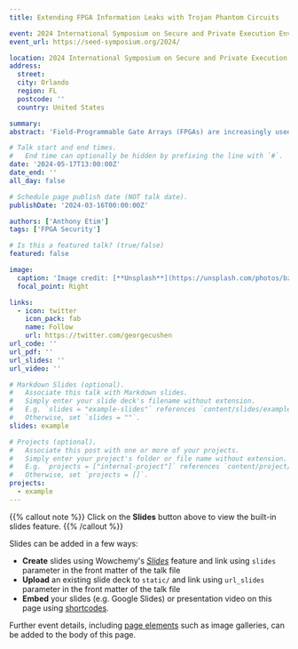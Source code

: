 ```yaml
---
title: Extending FPGA Information Leaks with Trojan Phantom Circuits

event: 2024 International Symposium on Secure and Private Execution Environment Design (SEED 2024)
event_url: https://seed-symposium.org/2024/

location: 2024 International Symposium on Secure and Private Execution Environment Design (SEED 2024)
address:
  street: 
  city: Orlando
  region: FL
  postcode: ''
  country: United States

summary: 
abstract: 'Field-Programmable Gate Arrays (FPGAs) are increasingly used in data centers and in cloud computing for acceleration of various applications. However, cloud-based FPGAs could be programmed with malicious circuits to leak information. For example, existing work has shown that long-wire crosstalk can be abused to leak information in cloud-based FPGAs. However, long-wire crosstalk is limited to very small spatial distances where the receiver needs to be located next to the transmitter or victim. This work shows how long-wire crosstalk can be extended to cross-FPGA information leakage with a novel Trojan phantom circuit. The phantom circuit is a self-contained circuit, isolated from other FPGA logic using a Ring Oscillator (RO) as a clock source. It uses crosstalk to spy on information and then amplifies the range of information leakage by triggering RO stressors for cross-FPGA information transmission with accuracy above 90%. In addition to demonstrating a new security threat, this work also presents the first set of active monitoring and defense mechanisms for protection from cross-FPGA information leakage.'

# Talk start and end times.
#   End time can optionally be hidden by prefixing the line with `#`.
date: '2024-05-17T13:00:00Z'
date_end: ''
all_day: false

# Schedule page publish date (NOT talk date).
publishDate: '2024-03-16T00:00:00Z'

authors: ['Anthony Etim']
tags: ['FPGA Security']

# Is this a featured talk? (true/false)
featured: false

image:
  caption: 'Image credit: [**Unsplash**](https://unsplash.com/photos/bzdhc5b3Bxs)'
  focal_point: Right

links:
  - icon: twitter
    icon_pack: fab
    name: Follow
    url: https://twitter.com/georgecushen
url_code: ''
url_pdf: ''
url_slides: ''
url_video: ''

# Markdown Slides (optional).
#   Associate this talk with Markdown slides.
#   Simply enter your slide deck's filename without extension.
#   E.g. `slides = "example-slides"` references `content/slides/example-slides.md`.
#   Otherwise, set `slides = ""`.
slides: example

# Projects (optional).
#   Associate this post with one or more of your projects.
#   Simply enter your project's folder or file name without extension.
#   E.g. `projects = ["internal-project"]` references `content/project/deep-learning/index.md`.
#   Otherwise, set `projects = []`.
projects:
  - example
---
```


{{% callout note %}}
Click on the **Slides** button above to view the built-in slides feature.
{{% /callout %}}

Slides can be added in a few ways:

- **Create** slides using Wowchemy's [_Slides_](https://wowchemy.com/docs/managing-content/#create-slides) feature and link using `slides` parameter in the front matter of the talk file
- **Upload** an existing slide deck to `static/` and link using `url_slides` parameter in the front matter of the talk file
- **Embed** your slides (e.g. Google Slides) or presentation video on this page using [shortcodes](https://wowchemy.com/docs/writing-markdown-latex/).

Further event details, including [page elements](https://wowchemy.com/docs/writing-markdown-latex/) such as image galleries, can be added to the body of this page.
